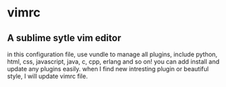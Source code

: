 # vimrc
## A sublime sytle vim editor
   in this configuration file, use vundle to manage all plugins, include python, html, css, javascript, java, c, cpp, erlang and so on!
you can add install and update any plugins easily.
   when I find new intresting plugin or beautiful style, I will update vimrc file.


